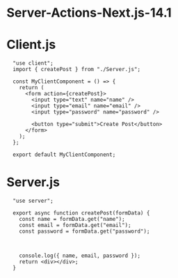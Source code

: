 # Server-Actions-Next.js-14.1

# Client.js

      "use client";
      import { createPost } from "./Server.js";
      
      const MyClientComponent = () => {
        return (
          <form action={createPost}>
            <input type="text" name="name" />
            <input type="email" name="email" />
            <input type="password" name="password" />
      
            <button type="submit">Create Post</button>
          </form>
        );
      };
      
      export default MyClientComponent;


# Server.js


      "use server";
      
      export async function createPost(formData) {
        const name = formData.get("name");
        const email = formData.get("email");
        const password = formData.get("password");
      
       
      
        console.log({ name, email, password });
        return <div></div>;
      }
